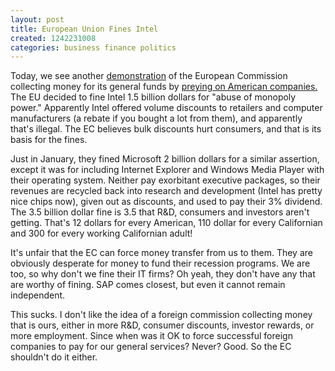 ```yaml
---
layout: post
title: European Union Fines Intel
created: 1242231008
categories: business finance politics
---
```

Today, we see another <a href="http://www.reuters.com/article/businessNews/idUSTRE54C1SO20090513">demonstration</a> of the European Commission collecting money for its general funds by <a href="http://dailycow.org/node/443">preying on American companies.</a> The EU decided to fine Intel 1.5 billion dollars for "abuse of monopoly power." Apparently Intel offered volume discounts to retailers and computer manufacturers (a rebate if you bought a lot from them), and apparently that's illegal. The EC believes bulk discounts hurt consumers, and that is its basis for the fines.

Just in January, they fined Microsoft 2 billion dollars for a similar assertion, except it was for including Internet Explorer and Windows Media Player with their operating system. Neither pay exorbitant executive packages, so their revenues are recycled back into research and development (Intel has pretty nice chips now), given out as discounts, and used to pay their 3% dividend. The 3.5 billion dollar fine is 3.5 that R&D, consumers and investors aren't getting. That's 12 dollars for every American, 110 dollar for every Californian and 300 for every working Californian adult!

It's unfair that the EC can force money transfer from us to them. They are obviously desperate for money to fund their recession programs. We are too, so why don't we fine their IT firms? Oh yeah, they don't have any that are worthy of fining. SAP comes closest, but even it cannot remain independent.

This sucks. I don't like the idea of a foreign commission collecting money that is ours, either in more R&D, consumer discounts, investor rewards, or more employment. Since when was it OK to force successful foreign companies to pay for our general services? Never? Good. So the EC shouldn't do it either.

